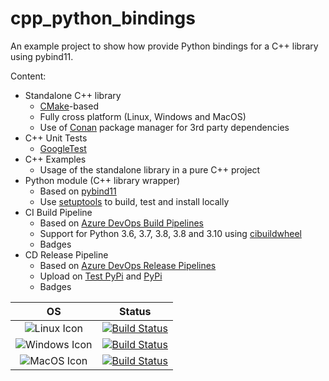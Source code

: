 # cpp_python_bindings
An example project to show how provide Python bindings for a C++ library using pybind11.

Content:
- Standalone C++ library
  - [CMake](https://cmake.org/)-based
  - Fully cross platform (Linux, Windows and MacOS)
  - Use of [Conan](https://conan.io/) package manager for 3rd party dependencies
- C++ Unit Tests
  - [GoogleTest](https://github.com/google/googletest)
- C++ Examples
  - Usage of the standalone library in a pure C++ project
- Python module (C++ library wrapper)
  - Based on [pybind11](https://github.com/pybind/pybind11)
  - Use [setuptools](https://pypi.org/project/setuptools/) to build, test and install locally 
- CI Build Pipeline
  - Based on [Azure DevOps Build Pipelines](https://dev.azure.com/stefanolusardi/cpp_python_bindings/_build)
  - Support for Python 3.6, 3.7, 3.8, 3.8 and 3.10 using [cibuildwheel](https://github.com/pypa/cibuildwheel)
  - Badges  
- CD Release Pipeline
  - Based on [Azure DevOps Release Pipelines](https://dev.azure.com/stefanolusardi/cpp_python_bindings/_release)
  - Upload on [Test PyPi](https://test.pypi.org/) and [PyPi](https://pypi.org/)
  - Badges 

| OS | Status |
|:-----------:|----------------------|
|![Linux Icon](https://img.shields.io/badge/Linux-black?style=for-the-badge&logo=linux&logoColor=white)|[![Build Status](https://dev.azure.com/stefanolusardi/cpp_python_bindings/_apis/build/status/build?branchName=main&jobName=linux)](https://dev.azure.com/stefanolusardi/cpp_python_bindings/_build/latest?definitionId=18&branchName=main)|
|![Windows Icon](https://img.shields.io/badge/Windows-black?style=for-the-badge&logo=windows&logoColor=white)|[![Build Status](https://dev.azure.com/stefanolusardi/cpp_python_bindings/_apis/build/status/build?branchName=main&jobName=windows)](https://dev.azure.com/stefanolusardi/cpp_python_bindings/_build/latest?definitionId=18&branchName=main)|
|![MacOS Icon](https://img.shields.io/badge/Mac%20OS-black?style=for-the-badge&logo=apple&logoColor=white)|[![Build Status](https://dev.azure.com/stefanolusardi/cpp_python_bindings/_apis/build/status/build?branchName=main&jobName=macos)](https://dev.azure.com/stefanolusardi/cpp_python_bindings/_build/latest?definitionId=18&branchName=main)|
